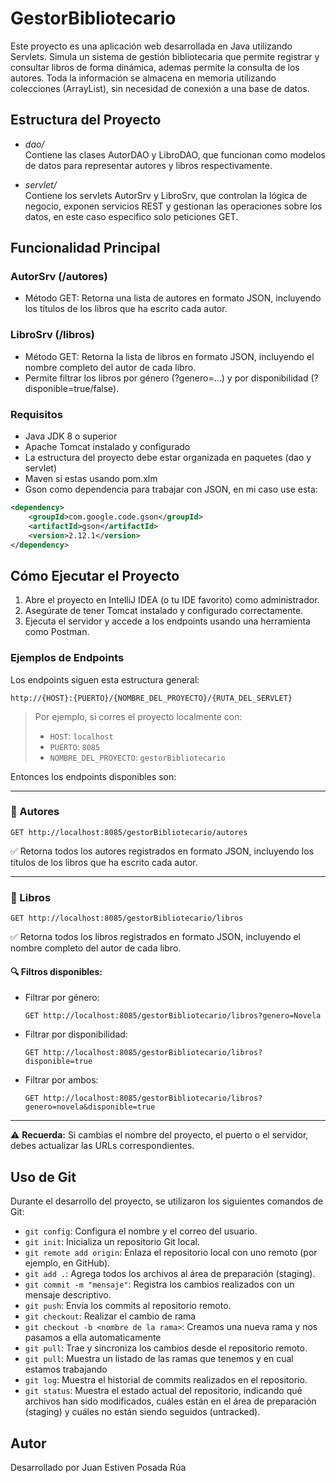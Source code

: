 # GestorBibliotecario
Este proyecto es una aplicación web desarrollada en Java utilizando Servlets. Simula un sistema de gestión bibliotecaria que permite registrar y consultar libros de forma dinámica, ademas permite la consulta de los autores. Toda la información se almacena en memoria utilizando colecciones (ArrayList), sin necesidad de conexión a una base de datos.

## Estructura del Proyecto

- *dao/*  
  Contiene las clases AutorDAO y LibroDAO, que funcionan como modelos de datos para representar autores y libros respectivamente.


- *servlet/*  
  Contiene los servlets AutorSrv y LibroSrv, que controlan la lógica de negocio, exponen servicios REST y gestionan las operaciones sobre los datos, en este caso especifico solo peticiones GET.


## Funcionalidad Principal

### AutorSrv (/autores)
- Método GET: Retorna una lista de autores en formato JSON, incluyendo los títulos de los libros que ha escrito cada autor.


### LibroSrv (/libros)
- Método GET: Retorna la lista de libros en formato JSON, incluyendo el nombre completo del autor de cada libro.
- Permite filtrar los libros por género (?genero=...) y por disponibilidad (?disponible=true/false).


### Requisitos

- Java JDK 8 o superior
- Apache Tomcat instalado y configurado
-  La estructura del proyecto debe estar organizada en paquetes (dao y servlet)
- Maven si estas usando pom.xlm
- Gson como dependencia para trabajar con JSON, en mi caso use esta:
```xml
<dependency>
    <groupId>com.google.code.gson</groupId>
    <artifactId>gson</artifactId>
    <version>2.12.1</version>
</dependency> 
``` 

## Cómo Ejecutar el Proyecto

1. Abre el proyecto en IntelliJ IDEA (o tu IDE favorito) como administrador.
2. Asegúrate de tener Tomcat instalado y configurado correctamente.
3. Ejecuta el servidor y accede a los endpoints usando una herramienta como Postman.

### Ejemplos de Endpoints

Los endpoints siguen esta estructura general:

```
http://{HOST}:{PUERTO}/{NOMBRE_DEL_PROYECTO}/{RUTA_DEL_SERVLET}
```

> Por ejemplo, si corres el proyecto localmente con:
> - `HOST`: `localhost`
> - `PUERTO`: `8085`
> - `NOMBRE_DEL_PROYECTO`: `gestorBibliotecario`

Entonces los endpoints disponibles son:

---

### 🔎 Autores

```http
GET http://localhost:8085/gestorBibliotecario/autores
```

✅ Retorna todos los autores registrados en formato JSON, incluyendo los títulos de los libros que ha escrito cada autor.

---

### 📘 Libros

```http
GET http://localhost:8085/gestorBibliotecario/libros
```

✅ Retorna todos los libros registrados en formato JSON, incluyendo el nombre completo del autor de cada libro.

#### 🔍 Filtros disponibles:
- Filtrar por género: 
  ```http
  GET http://localhost:8085/gestorBibliotecario/libros?genero=Novela
  ```
- Filtrar por disponibilidad:
  ```http
  GET http://localhost:8085/gestorBibliotecario/libros?disponible=true
  ```

- Filtrar por ambos:
  ```http
  GET http://localhost:8085/gestorBibliotecario/libros?genero=novela&disponible=true
  ```

---

⚠️ **Recuerda:** Si cambias el nombre del proyecto, el puerto o el servidor, debes actualizar las URLs correspondientes.

## Uso de Git

Durante el desarrollo del proyecto, se utilizaron los siguientes comandos de Git:

- `git config`: Configura el nombre y el correo del usuario.
- `git init`: Inicializa un repositorio Git local.
- `git remote add origin`: Enlaza el repositorio local con uno remoto (por ejemplo, en GitHub).
- `git add .`: Agrega todos los archivos al área de preparación (staging).
- `git commit -m "mensaje"`: Registra los cambios realizados con un mensaje descriptivo.
- `git push`: Envía los commits al repositorio remoto.
- `git checkout`: Realizar el cambio de rama
- `git checkout -b <nombre de la rama>`: Creamos una nueva rama y nos pasamos a ella automaticamente
- `git pull`: Trae y sincroniza los cambios desde el repositorio remoto.
- `git pull`: Muestra un listado de las ramas que tenemos y en cual estamos trabajando
- `git log`: Muestra el historial de commits realizados en el repositorio.
- `git status`: Muestra el estado actual del repositorio, indicando qué archivos han sido modificados, cuáles están en el área de preparación (staging) y cuáles no están siendo seguidos (untracked).





## Autor
Desarrollado por Juan Estiven Posada Rúa